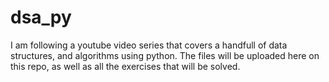 # dsa_py

I am following a youtube video series that covers a handfull of data structures, and algorithms using python. The files will be uploaded here on this repo, as well as all the exercises that will be solved.
